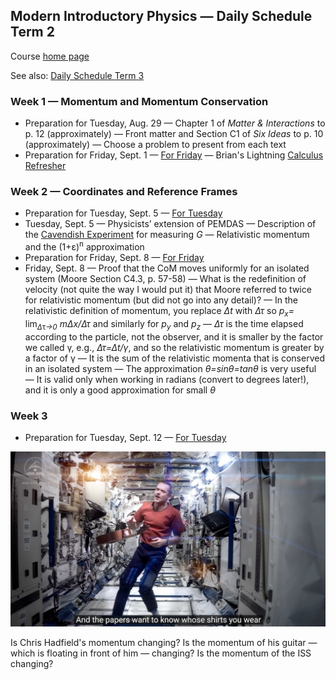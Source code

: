 ## Modern Introductory Physics &mdash; Daily Schedule Term 2

Course [home page](./)

See also: [Daily Schedule Term 3](./daily_schedule-term_3.html)

### Week 1 &mdash; Momentum and Momentum Conservation

* Preparation for Tuesday, Aug. 29 &mdash; Chapter 1 of *Matter &amp; Interactions* to p. 12 (approximately) &mdash; Front matter and Section C1 of *Six Ideas* to p. 10 (approximately) &mdash; Choose a problem to present from each text
* Preparation for Friday, Sept. 1 &mdash; [For Friday](./assignments/AssignmentFor2023-09-01.pdf) &mdash; Brian's Lightning [Calculus Refresher](./resources/CalculusRefresher.pdf)

### Week 2 &mdash; Coordinates and Reference Frames

* Preparation for Tuesday, Sept. 5 &mdash; [For Tuesday](./assignments/AssignmentFor2023-09-05.pdf)
* Tuesday, Sept. 5 &mdash; Physicists&rsquo; extension of PEMDAS &mdash; Description of the [Cavendish Experiment](./resources/CavendishExperiment.png) for measuring *G* &mdash; Relativistic momentum and the (1+&epsilon;)<sup>n</sup> approximation
* Preparation for Friday, Sept. 8 &mdash; [For Friday](./assignments/AssignmentFor2023-09-08.pdf)
* Friday, Sept. 8 &mdash; Proof that the CoM moves uniformly for an isolated system (Moore Section C4.3, p. 57-58) &mdash; What is the redefinition of velocity (not quite the way I would put it) that Moore referred to twice for relativistic momentum (but did not go into any detail)? &mdash; In the relativistic definition of momentum, you replace *&Delta;t* with *&Delta;&tau;* so *p<sub>x</sub>=* lim<sub>*&Delta;*&tau;*&rarr;0*</sub> *m&Delta;x/&Delta;&tau;* and similarly for *p<sub>y</sub>* and *p<sub>z</sub>* &mdash; *&Delta;&tau;* is the time elapsed according to the particle, not the observer, and it is smaller by the factor we called &gamma;, e.g., *&Delta;&tau;=&Delta;t/&gamma;*, and so the relativistic momentum is greater by a factor of &gamma; &mdash; It is the sum of the relativistic momenta that is conserved in an isolated system &mdash; The approximation *&theta;=*sin*&theta;=*tan*&theta;* is very useful &mdash; It is valid only when working in radians (convert to degrees later!), and it is only a good approximation for small *&theta;*

### Week 3

* Preparation for Tuesday, Sept. 12 &mdash; [For Tuesday](./assignments/AssignmentFor2023-09-12.pdf)

![Chris Hadfield floating inside the ISS](./resources/ChrisHadfield.jpeg)

Is Chris Hadfield's momentum changing? Is the momentum of his guitar &mdash; which is floating in front of him &mdash; changing? Is the momentum of the ISS changing?
